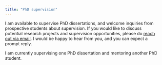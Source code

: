 ```yaml
---
title: "PhD supervision"
---
```


I am available to supervise PhD dissertations, and welcome inquiries from prospective students about supervision. 
If you would like to discuss potential research projects and supervision opportunities, 
please do [reach out via email](mailto:resul.umit@durham.ac.uk). 
I would be happy to hear from you, and you can expect a prompt reply.

I am currently supervising one PhD dissertation and mentoring another PhD student.